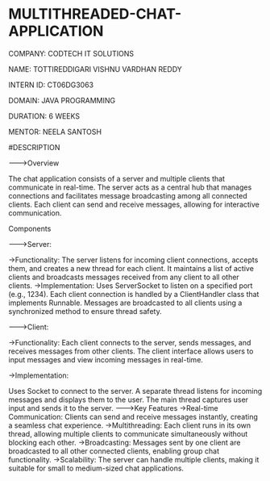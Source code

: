 # MULTITHREADED-CHAT-APPLICATION

COMPANY: CODTECH IT SOLUTIONS

NAME: TOTTIREDDIGARI VISHNU VARDHAN REDDY

INTERN ID: CT06DG3063

DOMAIN: JAVA PROGRAMMING

DURATION: 6 WEEKS

MENTOR: NEELA SANTOSH


#DESCRIPTION

--->Overview


The chat application consists of a server and multiple clients that communicate in real-time. The server acts as a central hub that manages connections and facilitates message broadcasting among all connected clients. Each client can send and receive messages, allowing for interactive communication.


Components

--->Server:

->Functionality: The server listens for incoming client connections, accepts them, and creates a new thread for each client. It maintains a list of active clients and broadcasts messages received from any client to all other clients.
->Implementation:
Uses ServerSocket to listen on a specified port (e.g., 1234).
Each client connection is handled by a ClientHandler class that implements Runnable.
Messages are broadcasted to all clients using a synchronized method to ensure thread safety.

--->Client:

->Functionality: Each client connects to the server, sends messages, and receives messages from other clients. The client interface allows users to input messages and view incoming messages in real-time.

->Implementation:

Uses Socket to connect to the server.
A separate thread listens for incoming messages and displays them to the user.
The main thread captures user input and sends it to the server.
--->Key Features
->Real-time Communication: Clients can send and receive messages instantly, creating a seamless chat experience.
->Multithreading: Each client runs in its own thread, allowing multiple clients to communicate simultaneously without blocking each other.
->Broadcasting: Messages sent by one client are broadcasted to all other connected clients, enabling group chat functionality.
->Scalability: The server can handle multiple clients, making it suitable for small to medium-sized chat applications.


